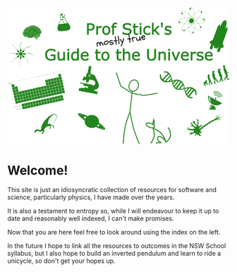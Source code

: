 ![Prof Stick's Guide to the Universe](/media/G2U_logo.png)

# Welcome!

This site is just an idiosyncratic collection of resources for software and science, particularly physics, I have made over the years.

It is also a testament to entropy so, while I will endeavour to keep it up to date and reasonably well indexed, I can't make promises.

Now that you are here feel free to look around using the index on the left.

In the future I hope to link all the resources to outcomes in the NSW School syllabus, but I also hope to build an inverted pendulum and learn to ride a unicycle, so don't get your hopes up.

